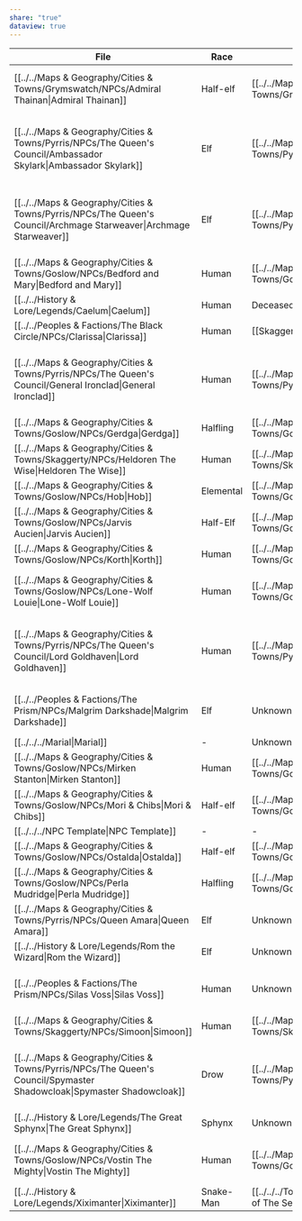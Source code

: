 ```yaml
---
share: "true"
dataview: true
---
```


| File                                                                                                                | Race      | Location                                                                            | Faction                                                                                                         |
| ------------------------------------------------------------------------------------------------------------------- | --------- | ----------------------------------------------------------------------------------- | --------------------------------------------------------------------------------------------------------------- |
| [[../../Maps & Geography/Cities & Towns/Grymswatch/NPCs/Admiral Thainan\|Admiral Thainan]]                             | Half-elf  | [[../../Maps & Geography/Cities & Towns/Grymswatch/index\|Grymswatch]]            | [[../../Peoples & Factions/The Aegis Legion/index\|The Aegis Legion]]                                   |
| [[../../Maps & Geography/Cities & Towns/Pyrris/NPCs/The Queen's Council/Ambassador Skylark\|Ambassador Skylark]]       | Elf       | [[../../Maps & Geography/Cities & Towns/Pyrris/index\|Pyrris]]                        | [[../../Maps & Geography/Cities & Towns/Pyrris/NPCs/The Queen's Council/index\|The Queen's Council]] |
| [[../../Maps & Geography/Cities & Towns/Pyrris/NPCs/The Queen's Council/Archmage Starweaver\|Archmage Starweaver]]     | Elf       | [[../../Maps & Geography/Cities & Towns/Pyrris/index\|Pyrris]]                        | [[../../Maps & Geography/Cities & Towns/Pyrris/NPCs/The Queen's Council/index\|The Queen's Council]] |
| [[../../Maps & Geography/Cities & Towns/Goslow/NPCs/Bedford and Mary\|Bedford and Mary]]                               | Human     | [[../../Maps & Geography/Cities & Towns/Goslow/index\|Goslow]]                        | \-                                                                                                              |
| [[../../History & Lore/Legends/Caelum\|Caelum]]                                                                        | Human     | Deceased                                                                            | \-                                                                                                              |
| [[../../Peoples & Factions/The Black Circle/NPCs/Clarissa\|Clarissa]]                                                  | Human     | [[Skaggerty|Skaggerty]] (Region)                                                              | [[../../Peoples & Factions/The Black Circle/index\|The Black Circle]]                                   |
| [[../../Maps & Geography/Cities & Towns/Pyrris/NPCs/The Queen's Council/General Ironclad\|General Ironclad]]           | Human     | [[../../Maps & Geography/Cities & Towns/Pyrris/index\|Pyrris]]                        | [[../../Maps & Geography/Cities & Towns/Pyrris/NPCs/The Queen's Council/index\|The Queen's Council]] |
| [[../../Maps & Geography/Cities & Towns/Goslow/NPCs/Gerdga\|Gerdga]]                                                   | Halfling  | [[../../Maps & Geography/Cities & Towns/Goslow/index\|Goslow]]                        | \-                                                                                                              |
| [[../../Maps & Geography/Cities & Towns/Skaggerty/NPCs/Heldoren The Wise\|Heldoren The Wise]]                          | Human     | [[../../Maps & Geography/Cities & Towns/Skaggerty/index\|Skaggerty]]               | \-                                                                                                              |
| [[../../Maps & Geography/Cities & Towns/Goslow/NPCs/Hob\|Hob]]                                                         | Elemental | [[../../Maps & Geography/Cities & Towns/Goslow/index\|Goslow]]                        | \-                                                                                                              |
| [[../../Maps & Geography/Cities & Towns/Goslow/NPCs/Jarvis Aucien\|Jarvis Aucien]]                                     | Half-Elf  | [[../../Maps & Geography/Cities & Towns/Goslow/index\|Goslow]]                        | \-                                                                                                              |
| [[../../Maps & Geography/Cities & Towns/Goslow/NPCs/Korth\|Korth]]                                                     | Human     | [[../../Maps & Geography/Cities & Towns/Goslow/index\|Goslow]]                        | \-                                                                                                              |
| [[../../Maps & Geography/Cities & Towns/Goslow/NPCs/Lone-Wolf Louie\|Lone-Wolf Louie]]                                 | Human     | [[../../Maps & Geography/Cities & Towns/Goslow/index\|Goslow]]                        | [[../../Peoples & Factions/Gambler's Guild/index\|Gambler's Guild]]                                      |
| [[../../Maps & Geography/Cities & Towns/Pyrris/NPCs/The Queen's Council/Lord Goldhaven\|Lord Goldhaven]]               | Human     | [[../../Maps & Geography/Cities & Towns/Pyrris/index\|Pyrris]]                        | [[../../Maps & Geography/Cities & Towns/Pyrris/NPCs/The Queen's Council/index\|The Queen's Council]] |
| [[../../Peoples & Factions/The Prism/NPCs/Malgrim Darkshade\|Malgrim Darkshade]]                                       | Elf       | Unknown                                                                             | [[../../Peoples & Factions/The Prism/index\|The Prism]]                                                        |
| [[../../../Marial\|Marial]]                                                                        | \-        | Unknown                                                                             | \-                                                                                                              |
| [[../../Maps & Geography/Cities & Towns/Goslow/NPCs/Mirken Stanton\|Mirken Stanton]]                                   | Human     | [[../../Maps & Geography/Cities & Towns/Goslow/index\|Goslow]]                        | \-                                                                                                              |
| [[../../Maps & Geography/Cities & Towns/Goslow/NPCs/Mori & Chibs\|Mori & Chibs]]                                       | Half-elf  | [[../../Maps & Geography/Cities & Towns/Goslow/index\|Goslow]]                        | \-                                                                                                              |
| [[../../../NPC Template\|NPC Template]]                                                          | \-        | \-                                                                                  | \-                                                                                                              |
| [[../../Maps & Geography/Cities & Towns/Goslow/NPCs/Ostalda\|Ostalda]]                                                 | Half-elf  | [[../../Maps & Geography/Cities & Towns/Goslow/index\|Goslow]]                        | \-                                                                                                              |
| [[../../Maps & Geography/Cities & Towns/Goslow/NPCs/Perla Mudridge\|Perla Mudridge]]                                   | Halfling  | [[../../Maps & Geography/Cities & Towns/Goslow/index\|Goslow]]                        | \-                                                                                                              |
| [[../../Maps & Geography/Cities & Towns/Pyrris/NPCs/Queen Amara\|Queen Amara]]                                         | Elf       | Unknown                                                                             | \-                                                                                                              |
| [[../../History & Lore/Legends/Rom the Wizard\|Rom the Wizard]]                                                        | Elf       | Unknown                                                                             | \-                                                                                                              |
| [[../../Peoples & Factions/The Prism/NPCs/Silas Voss\|Silas Voss]]                                                     | Human     | Unknown                                                                             | [[../../Peoples & Factions/The Prism/index\|The Prism]]                                                        |
| [[../../Maps & Geography/Cities & Towns/Skaggerty/NPCs/Simoon\|Simoon]]                                                | Human     | [[../../Maps & Geography/Cities & Towns/Skaggerty/index\|Skaggerty]]               | \-                                                                                                              |
| [[../../Maps & Geography/Cities & Towns/Pyrris/NPCs/The Queen's Council/Spymaster Shadowcloak\|Spymaster Shadowcloak]] | Drow      | [[../../Maps & Geography/Cities & Towns/Pyrris/index\|Pyrris]]                        | [[../../Maps & Geography/Cities & Towns/Pyrris/NPCs/The Queen's Council/index\|The Queen's Council]] |
| [[../../History & Lore/Legends/The Great Sphynx\|The Great Sphynx]]                                                    | Sphynx    | Unknown                                                                             | \-                                                                                                              |
| [[../../Maps & Geography/Cities & Towns/Goslow/NPCs/Vostin The Mighty\|Vostin The Mighty]]                             | Human     | [[../../Maps & Geography/Cities & Towns/Goslow/index\|Goslow]]                        | [[../../Peoples & Factions/The Aegis Legion/index\|The Aegis Legion]]                                   |
| [[../../History & Lore/Legends/Xiximanter\|Xiximanter]]                                                                | Snake-Man | [[../../../Tomb of The Serpent King\|Tomb of The Serpent King]] | \-                                                                                                              |
